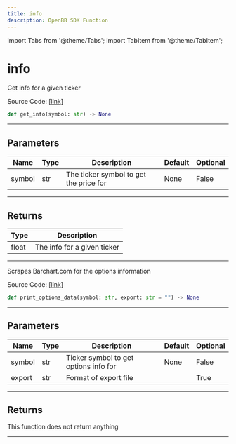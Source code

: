 ```yaml
---
title: info
description: OpenBB SDK Function
---
```


import Tabs from '@theme/Tabs';
import TabItem from '@theme/TabItem';

# info

<Tabs>
<TabItem value="model" label="Model" default>

Get info for a given ticker

Source Code: [[link](https://github.com/OpenBB-finance/OpenBBTerminal/tree/main/openbb_terminal/stocks/options/yfinance_model.py#L325)]

```python
def get_info(symbol: str) -> None
```
---
## Parameters

| Name | Type | Description | Default | Optional |
| ---- | ---- | ----------- | ------- | -------- |
| symbol | str | The ticker symbol to get the price for | None | False |

---
## Returns

| Type | Description |
| ---- | ----------- |
| float | The info for a given ticker |

---


</TabItem>
<TabItem value="view" label="View">

Scrapes Barchart.com for the options information

Source Code: [[link](https://github.com/OpenBB-finance/OpenBBTerminal/tree/main/openbb_terminal/stocks/options/barchart_view.py#L15)]

```python
def print_options_data(symbol: str, export: str = "") -> None
```
---
## Parameters

| Name | Type | Description | Default | Optional |
| ---- | ---- | ----------- | ------- | -------- |
| symbol | str | Ticker symbol to get options info for | None | False |
| export | str | Format of export file |  | True |

---
## Returns

This function does not return anything

---


</TabItem>
</Tabs>